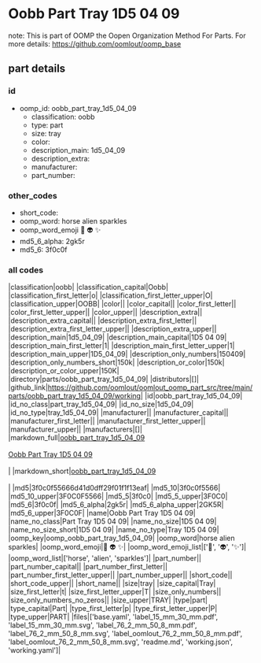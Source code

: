 # Oobb Part Tray 1D5 04 09  

note: This is part of OOMP the Oopen Organization Method For Parts. For more details: https://github.com/oomlout/oomp_base

##  part details





### id
* oomp_id: oobb_part_tray_1d5_04_09
  * classification: oobb
  * type: part
  * size: tray
  * color: 
  * description_main: 1d5_04_09
  * description_extra: 
  * manufacturer: 
  * part_number: 

### other_codes
* short_code: 
* oomp_word: horse alien sparkles
* oomp_word_emoji :horse: :alien: :sparkles:
* md5_6_alpha: 2gk5r
* md5_6: 3f0c0f

### all codes 
|classification|oobb|
|classification_capital|Oobb|
|classification_first_letter|o|
|classification_first_letter_upper|O|
|classification_upper|OOBB|
|color||
|color_capital||
|color_first_letter||
|color_first_letter_upper||
|color_upper||
|description_extra||
|description_extra_capital||
|description_extra_first_letter||
|description_extra_first_letter_upper||
|description_extra_upper||
|description_main|1d5_04_09|
|description_main_capital|1D5 04 09|
|description_main_first_letter|1|
|description_main_first_letter_upper|1|
|description_main_upper|1D5_04_09|
|description_only_numbers|150409|
|description_only_numbers_short|150k|
|description_or_color|150k|
|description_or_color_upper|150K|
|directory|parts/oobb_part_tray_1d5_04_09|
|distributors|[]|
|github_link|https://github.com/oomlout/oomlout_oomp_part_src/tree/main/parts/oobb_part_tray_1d5_04_09/working|
|id|oobb_part_tray_1d5_04_09|
|id_no_class|part_tray_1d5_04_09|
|id_no_size|1d5_04_09|
|id_no_type|tray_1d5_04_09|
|manufacturer||
|manufacturer_capital||
|manufacturer_first_letter||
|manufacturer_first_letter_upper||
|manufacturer_upper||
|manufacturers|[]|
|markdown_full|[oobb_part_tray_1d5_04_09](https://github.com/oomlout/oomlout_oomp_part_src/tree/main/parts/oobb_part_tray_1d5_04_09/working)<br>[](https://github.com/oomlout/oomlout_oomp_part_src/tree/main/parts/oobb_part_tray_1d5_04_09/working)<br>[Oobb Part Tray 1D5 04 09](https://github.com/oomlout/oomlout_oomp_part_src/tree/main/parts/oobb_part_tray_1d5_04_09/working)<br><br>|
|markdown_short|[oobb_part_tray_1d5_04_09](https://github.com/oomlout/oomlout_oomp_part_src/tree/main/parts/oobb_part_tray_1d5_04_09/working)<br><br>|
|md5|3f0c0f55666d41d0dff29f01f1f13eaf|
|md5_10|3f0c0f5566|
|md5_10_upper|3F0C0F5566|
|md5_5|3f0c0|
|md5_5_upper|3F0C0|
|md5_6|3f0c0f|
|md5_6_alpha|2gk5r|
|md5_6_alpha_upper|2GK5R|
|md5_6_upper|3F0C0F|
|name|Oobb Part Tray 1D5 04 09|
|name_no_class|Part Tray 1D5 04 09|
|name_no_size|1D5 04 09|
|name_no_size_short|1D5 04 09|
|name_no_type|Tray 1D5 04 09|
|oomp_key|oomp_oobb_part_tray_1d5_04_09|
|oomp_word|horse alien sparkles|
|oomp_word_emoji|:horse: :alien: :sparkles:|
|oomp_word_emoji_list|[':horse:', ':alien:', ':sparkles:']|
|oomp_word_list|['horse', 'alien', 'sparkles']|
|part_number||
|part_number_capital||
|part_number_first_letter||
|part_number_first_letter_upper||
|part_number_upper||
|short_code||
|short_code_upper||
|short_name||
|size|tray|
|size_capital|Tray|
|size_first_letter|t|
|size_first_letter_upper|T|
|size_only_numbers||
|size_only_numbers_no_zeros||
|size_upper|TRAY|
|type|part|
|type_capital|Part|
|type_first_letter|p|
|type_first_letter_upper|P|
|type_upper|PART|
|files|['base.yaml', 'label_15_mm_30_mm.pdf', 'label_15_mm_30_mm.svg', 'label_76_2_mm_50_8_mm.pdf', 'label_76_2_mm_50_8_mm.svg', 'label_oomlout_76_2_mm_50_8_mm.pdf', 'label_oomlout_76_2_mm_50_8_mm.svg', 'readme.md', 'working.json', 'working.yaml']|
